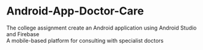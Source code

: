 # Android-App-Doctor-Care
The college assignment create an Android application using Android Studio and Firebase<br>
A mobile-based platform for consulting with specialist doctors
